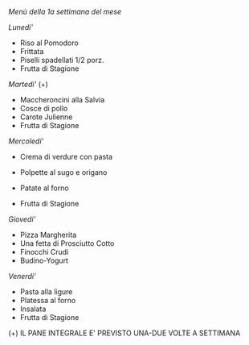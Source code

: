 _Menù della 1a settimana del mese_

*Lunedi'*

 - Riso al Pomodoro
 - Frittata
 - Piselli spadellati 1/2 porz.
 - Frutta di Stagione

*Martedi'* (+)

 - Maccheroncini alla Salvia
 - Cosce di pollo
 - Carote Julienne 
 - Frutta di Stagione

*Mercoledi'*

 - Crema di verdure con pasta 

 - Polpette al sugo e origano
 - Patate al forno
 - Frutta di Stagione

*Giovedi'*

 - Pizza Margherita
 - Una fetta di Prosciutto Cotto
 - Finocchi Crudi
 - Budino-Yogurt

*Venerdi'*

 - Pasta alla ligure
 - Platessa al forno
 - Insalata
 - Frutta di Stagione

(+) IL PANE INTEGRALE E' PREVISTO UNA-DUE VOLTE A SETTIMANA
